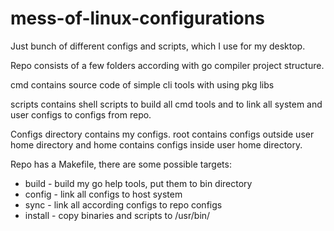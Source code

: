 # mess-of-linux-configurations

Just bunch of different configs and scripts, which I use for my desktop. 

Repo consists of a few folders according with go compiler project structure.

cmd contains source code of simple cli tools with using pkg libs

scripts contains shell scripts to build all cmd tools and to link all system and user configs to configs from repo.

Configs directory contains my configs. root contains configs outside user home directory and home contains configs inside user home directory.

Repo has a Makefile, there are some possible targets:
- build - build my go help tools, put them to bin directory
- config - link all configs to host system
- sync - link all according configs to repo configs
- install - copy binaries and scripts to /usr/bin/
